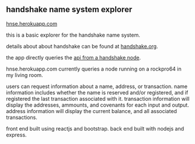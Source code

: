 ## handshake name system explorer

[hnse.herokuapp.com](https://hnse.herokuapp.com)

this is a basic explorer for the handshake name system. 

details about about handshake can be found at [handshake.org](https://handshake.org).

the app directly queries the [api from a handshake node](https://hsd-dev.org/api-docs/). 

hnse.herokuapp.com currently queries a node running on a rockpro64 in my living room.

users can request information about a name, address, or transaction. name information includes whether the name is reserved and/or registered, and if registered the last transaction associated with it. transaction information will display the addresses, ammounts, and covenants for each input and output. address information will display the current balance, and all associated transactions. 

front end built using reactjs and bootstrap. back end built with nodejs and express. 



